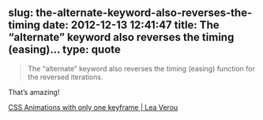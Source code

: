 slug: the-alternate-keyword-also-reverses-the-timing
date: 2012-12-13 12:41:47
title: The “alternate” keyword also reverses the timing (easing)...
type: quote
---

> The “alternate” keyword also reverses the timing (easing) function for the reversed iterations.

That’s amazing!

 [CSS Animations with only one keyframe | Lea Verou](http://lea.verou.me/2012/12/animations-with-one-keyframe/)

